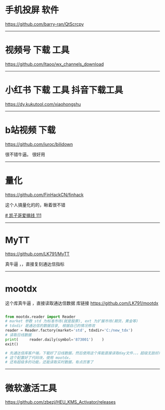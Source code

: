 
# 手机投屏 软件 
https://github.com/barry-ran/QtScrcpy


---
# 视频号 下载 工具
https://github.com/ltaoo/wx_channels_download


---
# 小红书 下载 工具 抖音下载工具 
https://dy.kukutool.com/xiaohongshu

---
# b站视频 下载
https://github.com/iuroc/bilidown

很不错牛逼。 
很好用



---
# 量化

https://github.com/FinHackCN/finhack

这个人搞量化的的，瞅着很不错


[# 凯子哥爱搞钱
111
](https://github.com/LK791/finhack-)

---


# MyTT
https://github.com/LK791/MyTT

真牛逼 ，，直接复刻通达信指标


---

# mootdx 
这个库真牛逼  ，直接读取通达信数据
库链接 
https://github.com/LK791/mootdx

```python

from mootdx.reader import Reader
# market 参数 std 为标准市场(就是股票), ext 为扩展市场(期货，黄金等)
# tdxdir 是通达信的数据目录, 根据自己的情况修改
reader = Reader.factory(market='std', tdxdir='C:/new_tdx')
# 读取日线数据
print(     reader.daily(symbol='873001')    )
exit()

# 先通达信库客户端，下载好了日线数据，然后使用这个库能直接读取day文件，，，超级无敌好用  
# 这个配置好了代码块，使用 mootdx，
# 还有超级多的功能，还能读取实时数据，有点厉害了

```


---





#  微软激活工具
https://github.com/zbezj/HEU_KMS_Activator/releases























































